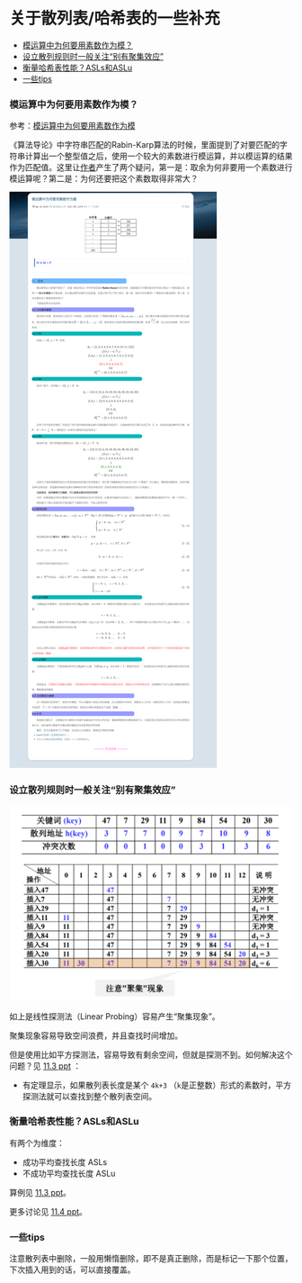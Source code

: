 # 关于散列表/哈希表的一些补充


<!-- @import "[TOC]" {cmd="toc" depthFrom=3 depthTo=6 orderedList=false} -->

<!-- code_chunk_output -->

- [模运算中为何要用素数作为模？](#模运算中为何要用素数作为模)
- [设立散列规则时一般关注“别有聚集效应”](#设立散列规则时一般关注别有聚集效应)
- [衡量哈希表性能？ASLs和ASLu](#衡量哈希表性能asls和aslu)
- [一些tips](#一些tips)

<!-- /code_chunk_output -->


### 模运算中为何要用素数作为模？

参考：[模运算中为何要用素数作为模](https://flat2010.github.io/2018/04/19/%E6%A8%A1%E8%BF%90%E7%AE%97%E4%B8%AD%E4%B8%BA%E4%BD%95%E8%A6%81%E7%94%A8%E7%B4%A0%E6%95%B0%E4%BD%9C%E4%B8%BA%E6%A8%A1/)

《算法导论》中字符串匹配的Rabin-Karp算法的时候，里面提到了对要匹配的字符串计算出一个整型值之后，使用一个较大的素数进行模运算，并以模运算的结果作为匹配值。这里让[作者](https://flat2010.github.io/about/)产生了两个疑问，第一是：取余为何非要用一个素数进行模运算呢？第二是：为何还要把这个素数取得非常大？

![](../images/2021112201.png)

### 设立散列规则时一般关注“别有聚集效应”

![](../images/2021112202.png)

如上是线性探测法（Linear Probing）容易产生“聚集现象”。

聚集现象容易导致空间浪费，并且查找时间增加。

但是使用比如平方探测法，容易导致有剩余空间，但就是探测不到。如何解决这个问题？见 <a href="../../notes/data_structure/resources/11.3 冲突处理方法.pdf">11.3 ppt</a> ：
- 有定理显示，如果散列表长度是某个 `4k+3` （`k`是正整数）形式的素数时，平方探测法就可以查找到整个散列表空间。

### 衡量哈希表性能？ASLs和ASLu

有两个为维度：
- 成功平均查找长度 ASLs
- 不成功平均查找长度 ASLu

算例见 <a href="../../notes/data_structure/resources/11.3 冲突处理方法.pdf">11.3 ppt</a>。

更多讨论见 <a href="../../notes/data_structure/resources/11.4 散列表的性能分析.pdf">11.4 ppt</a>。

### 一些tips

注意散列表中删除，一般用懒惰删除，即不是真正删除，而是标记一下那个位置，下次插入用到的话，可以直接覆盖。
